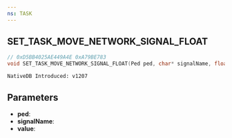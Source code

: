 ```yaml
---
ns: TASK
---
```

## SET_TASK_MOVE_NETWORK_SIGNAL_FLOAT

```c
// 0xD5BB4025AE449A4E 0xA79BE783
void SET_TASK_MOVE_NETWORK_SIGNAL_FLOAT(Ped ped, char* signalName, float value);
```

```
NativeDB Introduced: v1207
```

## Parameters
* **ped**:
* **signalName**:
* **value**:
